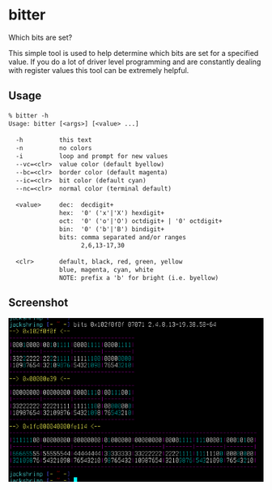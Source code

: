 bitter
======

Which bits are set?

This simple tool is used to help determine which bits are set for a specified
value. If you do a lot of driver level programming and are constantly dealing
with register values this tool can be extremely helpful.

Usage
-----

    % bitter -h
    Usage: bitter [<args>] [<value> ...]

      -h          this text
      -n          no colors
      -i          loop and prompt for new values
      --vc=<clr>  value color (default byellow)
      --bc=<clr>  border color (default magenta)
      --ic=<clr>  bit color (default cyan)
      --nc=<clr>  normal color (terminal default)

      <value>     dec:  decdigit+
                  hex:  '0' ('x'|'X') hexdigit+
                  oct:  '0' ('o'|'O') octdigit+ | '0' octdigit+
                  bin:  '0' ('b'|'B') bindigit+
                  bits: comma separated and/or ranges
                        2,6,13-17,30

      <clr>       default, black, red, green, yellow
                  blue, magenta, cyan, white
                  NOTE: prefix a 'b' for bright (i.e. byellow)

Screenshot
----------

![bitter](https://github.com/insanum/bitter/raw/master/docs/bitter.png)

